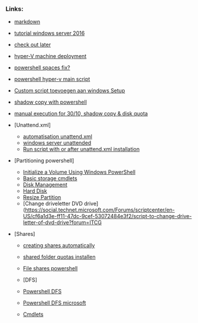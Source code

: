 ### Links:
- [markdown](https://github.com/adam-p/markdown-here/wiki/Markdown-Cheatsheet#code)

- [tutorial windows server 2016](https://www.youtube.com/watch?v=pcj3h6TamAI)

- [check out later](https://www.altaro.com/hyper-v/hyper-v-automatic-virtual-machine-activation-windows-server-2016/)

- [hyper-V machine deployment](https://www.starwindsoftware.com/blog/automate-the-hyper-v-virtual-machine-deployment-with-powershell)

- [powershell spaces fix?](https://stackoverflow.com/questions/8883215/powershell-passing-calculated-paths-with-spaces)

- [powershell hyper-v main script](https://technet.microsoft.com/en-us/library/jj933287.aspx)

- [Custom script toevoegen aan windows Setup](https://technet.microsoft.com/en-us/library/dd744268(WS.10).aspx)

- [shadow copy with powershell](https://msdn.microsoft.com/en-us/library/aa389391(v=vs.85).aspx)

- [manual execution for 30/10, shadow copy & disk quota](https://msdn.microsoft.com/en-us/library/aa389391(v=vs.85).aspx)

- [Unattend.xml]
  - [automatisation unattend.xml](https://social.technet.microsoft.com/wiki/contents/articles/36609.windows-server-2016-unattended-installation.aspx)
  - [windows server unattended](https://medium.com/tech-jobs-academy/creating-a-windows-server-2012-r2-core-unattended-installation-iso-ab8071c03279)
  - [Run script with or after unattend.xml installation](https://serverfault.com/questions/813992/run-powershell-script-from-server-in-unattend-xml)

- [Partitioning powershell]
  - [Initialize a Volume Using Windows PowerShell](http://www.itprotoday.com/windows-8/initialize-volume-using-windows-powershell)
  - [Basic storage cmdlets](https://www.thomasmaurer.ch/2012/04/replace-diskpart-with-windows-powershell-basic-storage-cmdlets/)
  - [Disk Management](https://protechgurus.com/disk-management-simple-volume-using-powershell/)
  - [Hard Disk](https://www.technig.com/manage-hard-disk-with-powershell/)
  - [Resize Partition](https://docs.microsoft.com/en-us/powershell/module/storage/resize-partition?view=win10-ps)
  - [Change driveletter DVD drive](https://social.technet.microsoft.com/Forums/scriptcenter/en-US/cf6a1d3e-ff11-47dc-9cef-53072484e3f2/script-to-change-drive-letter-of-dvd-drive?forum=ITCG

- [Shares]
  - [creating shares automatically](http://www.tomsitpro.com/articles/create-file-share-windows-server-2016,1-3364.html)
  - [shared folder quotas installen](https://www.saotn.org/powershell-get-fsrmquota-and-set-fsrmquota/) 
  - [File shares powershell](http://windowsitpro.com/powershell/managing-file-shares-windows-powershell)
  
  - [DFS]
  - [Powershell DFS](https://www.technig.com/install-configure-distributed-file-system/)
  - [Powershell DFS microsoft](https://technet.microsoft.com/en-us/library/dn296591(v=wps.630).aspx)
  - [Cmdlets](https://blogs.technet.microsoft.com/filecab/2012/10/19/introducing-dfs-namespaces-windows-powershell-cmdlets/)
